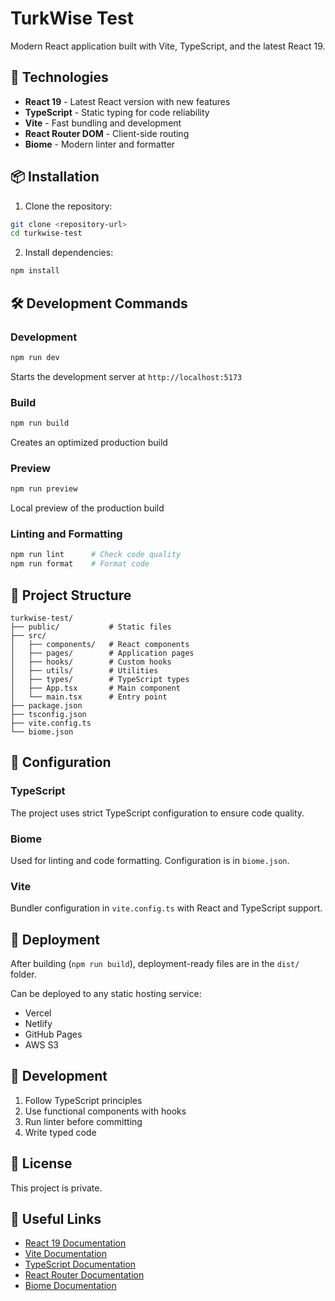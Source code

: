 # TurkWise Test

Modern React application built with Vite, TypeScript, and the latest React 19.

## 🚀 Technologies

- **React 19** - Latest React version with new features
- **TypeScript** - Static typing for code reliability
- **Vite** - Fast bundling and development
- **React Router DOM** - Client-side routing
- **Biome** - Modern linter and formatter

## 📦 Installation

1. Clone the repository:
```bash
git clone <repository-url>
cd turkwise-test
```

2. Install dependencies:
```bash
npm install
```

## 🛠️ Development Commands

### Development
```bash
npm run dev
```
Starts the development server at `http://localhost:5173`

### Build
```bash
npm run build
```
Creates an optimized production build

### Preview
```bash
npm run preview
```
Local preview of the production build

### Linting and Formatting
```bash
npm run lint      # Check code quality
npm run format    # Format code
```

## 📁 Project Structure

```
turkwise-test/
├── public/           # Static files
├── src/
│   ├── components/   # React components
│   ├── pages/        # Application pages
│   ├── hooks/        # Custom hooks
│   ├── utils/        # Utilities
│   ├── types/        # TypeScript types
│   ├── App.tsx       # Main component
│   └── main.tsx      # Entry point
├── package.json
├── tsconfig.json
├── vite.config.ts
└── biome.json
```

## 🔧 Configuration

### TypeScript
The project uses strict TypeScript configuration to ensure code quality.

### Biome
Used for linting and code formatting. Configuration is in `biome.json`.

### Vite
Bundler configuration in `vite.config.ts` with React and TypeScript support.

## 🚀 Deployment

After building (`npm run build`), deployment-ready files are in the `dist/` folder.

Can be deployed to any static hosting service:
- Vercel
- Netlify
- GitHub Pages
- AWS S3

## 🤝 Development

1. Follow TypeScript principles
2. Use functional components with hooks
3. Run linter before committing
4. Write typed code

## 📄 License

This project is private.

## 🔗 Useful Links

- [React 19 Documentation](https://react.dev/)
- [Vite Documentation](https://vitejs.dev/)
- [TypeScript Documentation](https://www.typescriptlang.org/)
- [React Router Documentation](https://reactrouter.com/)
- [Biome Documentation](https://biomejs.dev/)